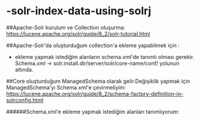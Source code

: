 # -solr-index-data-using-solrj


##Apache-Solr kurulum ve Collection oluşurma:
https://lucene.apache.org/solr/guide/8_2/solr-tutorial.html


##Apache-Solr'da oluşturduğum collection'a ekleme yapabilmek için :
- ekleme yapmak istediğim alanların schema.xml'de tanımlı olması gerekir.
Schema.xml -> solr.install.dir/server/solr/core-name/conf/ yolunun altında.

##Core oluşturduğum ManagedSchema olarak gelir.Değişiklik yapmak için ManagedSchema'yı Schema.xml'e çevirmeliyim:
https://lucene.apache.org/solr/guide/8_2/schema-factory-definition-in-solrconfig.html

######Schema.xml'e ekleme yapmak istediğim alanları tanımlıyorum:
<field name="id" type="string" indexed="true" stored="true" required="false" multiValued="false" />
<field name="fiyat" type="string" indexed="true" stored="true" required="false" multiValued="false" />
<field name="türü" type="string" indexed="true" stored="true" required="false" multiValued="false" />
<field name="baslik" type="string" indexed="true" stored="true" required="false" multiValued="false" />


